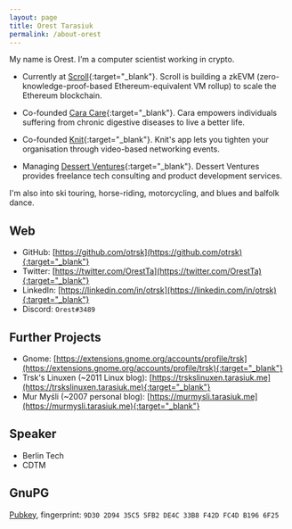 ```yaml
---
layout: page
title: Orest Tarasiuk
permalink: /about-orest
---
```


My name is Orest. I’m a computer scientist working in crypto. 

- Currently at [Scroll](https://scroll.io){:target="_blank"}. Scroll is building a zkEVM (zero-knowledge-proof-based Ethereum-equivalent VM rollup) to scale the Ethereum blockchain.

- Co-founded [Cara Care](https://cara.care){:target="_blank"}. Cara empowers individuals suffering from chronic digestive diseases to live a better life.

- Co-founded [Knit](https://knitvideo.com/?ref=tarasiuk.me/about-orest){:target="_blank"}. Knit's app lets you tighten your organisation through video-based networking events.

- Managing [Dessert Ventures](https://dessertventures.com/?ref=tarasiuk.me/about-orest){:target="_blank"}. Dessert Ventures provides freelance tech consulting and product development services.

I'm also into ski touring, horse-riding, motorcycling, and blues and balfolk dance.


## Web

- GitHub: [https://github.com/otrsk](https://github.com/otrsk){:target="_blank"}
- Twitter: [https://twitter.com/OrestTa](https://twitter.com/OrestTa){:target="_blank"}
- LinkedIn: [https://linkedin.com/in/otrsk](https://linkedin.com/in/otrsk){:target="_blank"}
- Discord: `Orest#3489`

## Further Projects

- Gnome: [https://extensions.gnome.org/accounts/profile/trsk](https://extensions.gnome.org/accounts/profile/trsk){:target="_blank"}
- Trsk's Linuxen (~2011 Linux blog): [https://trskslinuxen.tarasiuk.me](https://trskslinuxen.tarasiuk.me){:target="_blank"}
- Mur Myśli (~2007 personal blog): [https://murmysli.tarasiuk.me](https://murmysli.tarasiuk.me){:target="_blank"}


## Speaker

- Berlin Tech
- CDTM


## GnuPG

[Pubkey](/pubkey-orest.asc), fingerprint: `9D30 2D94 35C5 5FB2 DE4C 33B8 F42D FC4D B196 6F25`
